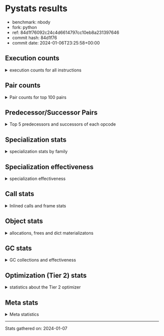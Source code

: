 
# Pystats results

- benchmark: nbody
- fork: python
- ref: 84d1f76092c24c4d6614797cc10eb8a231397646
- commit hash: 84d1f76
- commit date: 2024-01-06T23:25:58+00:00

## Execution counts

<details>
<summary> execution counts for all instructions </summary>

|Name | Count | Self | Cumulative | Miss ratio | 
|---|---:|---:|---:|---:|
| LOAD_FAST | 507,210,720 | 22.6% | 22.6% |  |
| COPY | 240,000,000 | 10.7% | 33.3% |  |
| SWAP | 240,000,000 | 10.7% | 43.9% |  |
| BINARY_OP_MULTIPLY_FLOAT | 216,010,280 | 9.6% | 53.6% |  |
| STORE_FAST | 169,616,320 | 7.6% | 61.1% |  |
| LOAD_CONST | 136,002,720 | 6.1% | 67.2% |  |
| STORE_SUBSCR_LIST_INT | 120,000,000 | 5.3% | 72.5% |  |
| BINARY_SUBSCR_LIST_INT | 119,999,820 | 5.3% | 77.8% |  |
| BINARY_OP_ADD_FLOAT | 104,005,340 | 4.6% | 82.5% |  |
| BINARY_OP_SUBTRACT_FLOAT | 96,007,400 | 4.3% | 86.8% |  |
| LOAD_FAST_LOAD_FAST | 64,012,640 | 2.8% | 89.6% |  |
| STORE_FAST_STORE_FAST | 64,007,280 | 2.8% | 92.4% |  |
| UNPACK_SEQUENCE_TUPLE | 40,004,320 | 1.8% | 94.2% |  |
| UNPACK_SEQUENCE_LIST | 40,004,260 | 1.8% | 96.0% |  |
| FOR_ITER_LIST | 27,203,100 | 1.2% | 97.2% |  |
| JUMP_BACKWARD | 25,602,880 | 1.1% | 98.4% |  |
| BINARY_OP | 16,010,800 | 0.7% | 99.1% |  |
| UNPACK_SEQUENCE_TWO_TUPLE | 16,001,560 | 0.7% | 99.8% |  |
| GET_ITER | 3,200,560 | 0.1% | 99.9% |  |
| FOR_ITER_RANGE | 1,600,200 | 0.1% | 100.0% |  |
| UNPACK_SEQUENCE | 680 | 0.0% | 100.0% |  |
| CALL | 540 | 0.0% | 100.0% |  |
| STORE_SUBSCR | 480 | 0.0% | 100.0% |  |
| LOAD_GLOBAL_MODULE | 480 | 0.0% | 100.0% |  |
| BINARY_SUBSCR | 400 | 0.0% | 100.0% |  |
| POP_TOP | 400 | 0.0% | 100.0% |  |
| PUSH_NULL | 400 | 0.0% | 100.0% |  |
| LOAD_GLOBAL | 400 | 0.0% | 100.0% |  |
| RESUME_CHECK | 380 | 0.0% | 100.0% |  |
| RETURN_VALUE | 320 | 0.0% | 100.0% |  |
| FOR_ITER | 280 | 0.0% | 100.0% |  |
| LOAD_DEREF | 240 | 0.0% | 100.0% |  |
| CALL_PY_WITH_DEFAULTS | 240 | 0.0% | 100.0% |  |
| LOAD_ATTR_MODULE | 180 | 0.0% | 100.0% |  |
| CALL_FUNCTION_EX | 160 | 0.0% | 100.0% |  |
| RETURN_CONST | 160 | 0.0% | 100.0% |  |
| LOAD_ATTR | 120 | 0.0% | 100.0% |  |
| CALL_BUILTIN_CLASS | 120 | 0.0% | 100.0% |  |
| LOAD_GLOBAL_BUILTIN | 120 | 0.0% | 100.0% |  |
| RESUME | 100 | 0.0% | 100.0% |  |
| NOP | 80 | 0.0% | 100.0% |  |
| BUILD_LIST | 80 | 0.0% | 100.0% |  |
| CALL_INTRINSIC_1 | 80 | 0.0% | 100.0% |  |
| COPY_FREE_VARS | 80 | 0.0% | 100.0% |  |
| LIST_EXTEND | 80 | 0.0% | 100.0% |  |
| BINARY_SUBSCR_DICT | 60 | 0.0% | 100.0% |  |


</details>

## Pair counts

<details>
<summary> Pair counts for top 100 pairs </summary>

|Pair | Count | Self | Cumulative | 
|---|---:|---:|---:|
| LOAD_FAST BINARY_OP_MULTIPLY_FLOAT | 200,004,360 | 8.9% | 8.9% |
| LOAD_FAST LOAD_FAST | 184,004,000 | 8.2% | 17.1% |
| LOAD_FAST LOAD_CONST | 120,000,240 | 5.3% | 22.4% |
| COPY COPY | 120,000,000 | 5.3% | 27.8% |
| LOAD_CONST COPY | 120,000,000 | 5.3% | 33.1% |
| SWAP SWAP | 120,000,000 | 5.3% | 38.5% |
| BINARY_SUBSCR_LIST_INT LOAD_FAST | 119,999,820 | 5.3% | 43.8% |
| COPY BINARY_SUBSCR_LIST_INT | 119,999,640 | 5.3% | 49.1% |
| SWAP STORE_SUBSCR_LIST_INT | 119,999,640 | 5.3% | 54.5% |
| BINARY_OP_MULTIPLY_FLOAT BINARY_OP_ADD_FLOAT | 104,004,320 | 4.6% | 59.1% |
| STORE_SUBSCR_LIST_INT LOAD_FAST | 95,999,860 | 4.3% | 63.4% |
| BINARY_OP_ADD_FLOAT SWAP | 71,999,880 | 3.2% | 66.6% |
| STORE_FAST LOAD_FAST_LOAD_FAST | 64,007,280 | 2.8% | 69.4% |
| STORE_FAST LOAD_FAST | 57,600,880 | 2.6% | 72.0% |
| BINARY_OP_SUBTRACT_FLOAT STORE_FAST | 48,007,400 | 2.1% | 74.1% |
| LOAD_FAST_LOAD_FAST BINARY_OP_SUBTRACT_FLOAT | 48,004,560 | 2.1% | 76.3% |
| BINARY_OP_MULTIPLY_FLOAT BINARY_OP_SUBTRACT_FLOAT | 48,000,960 | 2.1% | 78.4% |
| BINARY_OP_MULTIPLY_FLOAT STORE_FAST | 47,999,940 | 2.1% | 80.6% |
| BINARY_OP_SUBTRACT_FLOAT SWAP | 47,999,940 | 2.1% | 82.7% |
| STORE_FAST_STORE_FAST STORE_FAST_STORE_FAST | 32,003,600 | 1.4% | 84.1% |
| UNPACK_SEQUENCE_LIST STORE_FAST_STORE_FAST | 32,003,500 | 1.4% | 85.5% |
| STORE_FAST_STORE_FAST STORE_FAST | 32,003,280 | 1.4% | 87.0% |
| UNPACK_SEQUENCE_TUPLE UNPACK_SEQUENCE_LIST | 32,003,040 | 1.4% | 88.4% |
| JUMP_BACKWARD FOR_ITER_LIST | 24,002,700 | 1.1% | 89.5% |
| STORE_FAST STORE_FAST | 24,002,400 | 1.1% | 90.5% |
| STORE_SUBSCR_LIST_INT JUMP_BACKWARD | 23,999,960 | 1.1% | 91.6% |
| LOAD_FAST_LOAD_FAST LOAD_FAST | 16,002,800 | 0.7% | 92.3% |
| LOAD_CONST BINARY_OP | 16,002,400 | 0.7% | 93.0% |
| BINARY_OP_ADD_FLOAT LOAD_CONST | 16,001,560 | 0.7% | 93.7% |
| STORE_FAST UNPACK_SEQUENCE_TUPLE | 16,001,520 | 0.7% | 94.4% |
| FOR_ITER_LIST UNPACK_SEQUENCE_TWO_TUPLE | 16,001,520 | 0.7% | 95.2% |
| UNPACK_SEQUENCE_TWO_TUPLE UNPACK_SEQUENCE_TUPLE | 16,001,520 | 0.7% | 95.9% |
| BINARY_OP_ADD_FLOAT LOAD_FAST | 16,000,760 | 0.7% | 96.6% |
| BINARY_OP_MULTIPLY_FLOAT LOAD_FAST | 16,000,760 | 0.7% | 97.3% |
| BINARY_OP BINARY_OP_MULTIPLY_FLOAT | 16,000,480 | 0.7% | 98.0% |
| UNPACK_SEQUENCE_TUPLE STORE_FAST | 8,001,140 | 0.4% | 98.4% |
| STORE_FAST UNPACK_SEQUENCE_LIST | 8,001,080 | 0.4% | 98.7% |
| FOR_ITER_LIST UNPACK_SEQUENCE_TUPLE | 8,001,080 | 0.4% | 99.1% |
| UNPACK_SEQUENCE_LIST STORE_FAST | 8,000,760 | 0.4% | 99.4% |
| LOAD_FAST GET_ITER | 3,200,480 | 0.1% | 99.6% |
| GET_ITER FOR_ITER_LIST | 3,200,300 | 0.1% | 99.7% |
| FOR_ITER_LIST LOAD_FAST | 1,600,400 | 0.1% | 99.8% |
| JUMP_BACKWARD FOR_ITER_RANGE | 1,600,040 | 0.1% | 99.9% |
| FOR_ITER_RANGE STORE_FAST | 1,600,040 | 0.1% | 99.9% |
| FOR_ITER_LIST JUMP_BACKWARD | 1,600,000 | 0.1% | 100.0% |
| BINARY_OP BINARY_OP | 6,540 | 0.0% | 100.0% |
| LOAD_FAST_LOAD_FAST BINARY_OP_MULTIPLY_FLOAT | 4,680 | 0.0% | 100.0% |
| BINARY_OP_MULTIPLY_FLOAT LOAD_FAST_LOAD_FAST | 3,160 | 0.0% | 100.0% |
| STORE_FAST JUMP_BACKWARD | 2,800 | 0.0% | 100.0% |
| BINARY_OP BINARY_OP_SUBTRACT_FLOAT | 1,840 | 0.0% | 100.0% |
| BINARY_OP_ADD_FLOAT LOAD_FAST_LOAD_FAST | 1,580 | 0.0% | 100.0% |
| BINARY_OP BINARY_OP_ADD_FLOAT | 1,020 | 0.0% | 100.0% |
| LOAD_FAST BINARY_OP | 880 | 0.0% | 100.0% |
| BINARY_OP_ADD_FLOAT STORE_FAST | 780 | 0.0% | 100.0% |
| BINARY_OP_MULTIPLY_FLOAT LOAD_CONST | 780 | 0.0% | 100.0% |
| BINARY_OP_ADD_FLOAT BINARY_OP_MULTIPLY_FLOAT | 760 | 0.0% | 100.0% |
| LOAD_FAST_LOAD_FAST BINARY_OP | 600 | 0.0% | 100.0% |
| STORE_FAST_STORE_FAST LOAD_FAST_LOAD_FAST | 400 | 0.0% | 100.0% |
| COPY BINARY_SUBSCR | 360 | 0.0% | 100.0% |
| SWAP STORE_SUBSCR | 360 | 0.0% | 100.0% |
| BINARY_OP_MULTIPLY_FLOAT BINARY_OP | 360 | 0.0% | 100.0% |
| BINARY_OP LOAD_FAST | 320 | 0.0% | 100.0% |
| BINARY_OP STORE_FAST | 280 | 0.0% | 100.0% |
| PUSH_NULL CALL | 240 | 0.0% | 100.0% |
| STORE_SUBSCR STORE_SUBSCR_LIST_INT | 240 | 0.0% | 100.0% |
| CALL_PY_WITH_DEFAULTS RESUME_CHECK | 240 | 0.0% | 100.0% |
| STORE_FAST UNPACK_SEQUENCE | 200 | 0.0% | 100.0% |
| RESUME_CHECK LOAD_FAST | 200 | 0.0% | 100.0% |
| BINARY_SUBSCR LOAD_FAST | 180 | 0.0% | 100.0% |
| BINARY_SUBSCR BINARY_SUBSCR_LIST_INT | 180 | 0.0% | 100.0% |
| BINARY_OP SWAP | 180 | 0.0% | 100.0% |
| LOAD_ATTR_MODULE PUSH_NULL | 180 | 0.0% | 100.0% |
| PUSH_NULL LOAD_FAST | 160 | 0.0% | 100.0% |
| RETURN_VALUE POP_TOP | 160 | 0.0% | 100.0% |
| LOAD_DEREF PUSH_NULL | 160 | 0.0% | 100.0% |
| LOAD_FAST RETURN_VALUE | 160 | 0.0% | 100.0% |
| LOAD_GLOBAL LOAD_GLOBAL_MODULE | 160 | 0.0% | 100.0% |
| RETURN_CONST POP_TOP | 160 | 0.0% | 100.0% |
| UNPACK_SEQUENCE UNPACK_SEQUENCE_TUPLE | 160 | 0.0% | 100.0% |
| GET_ITER FOR_ITER | 140 | 0.0% | 100.0% |
| STORE_SUBSCR LOAD_FAST | 140 | 0.0% | 100.0% |
| JUMP_BACKWARD FOR_ITER | 140 | 0.0% | 100.0% |
| UNPACK_SEQUENCE UNPACK_SEQUENCE_LIST | 140 | 0.0% | 100.0% |
| GET_ITER FOR_ITER_RANGE | 120 | 0.0% | 100.0% |
| POP_TOP LOAD_GLOBAL | 120 | 0.0% | 100.0% |
| LOAD_CONST STORE_SUBSCR | 120 | 0.0% | 100.0% |
| LOAD_CONST STORE_SUBSCR_LIST_INT | 120 | 0.0% | 100.0% |
| LOAD_FAST CALL | 120 | 0.0% | 100.0% |
| UNPACK_SEQUENCE STORE_FAST_STORE_FAST | 120 | 0.0% | 100.0% |
| UNPACK_SEQUENCE UNPACK_SEQUENCE | 120 | 0.0% | 100.0% |
| LOAD_GLOBAL_BUILTIN LOAD_FAST | 120 | 0.0% | 100.0% |
| LOAD_GLOBAL_MODULE LOAD_ATTR_MODULE | 120 | 0.0% | 100.0% |
| STORE_SUBSCR_LIST_INT LOAD_FAST_LOAD_FAST | 120 | 0.0% | 100.0% |
| CALL STORE_FAST | 100 | 0.0% | 100.0% |
| FOR_ITER UNPACK_SEQUENCE | 100 | 0.0% | 100.0% |
| FOR_ITER FOR_ITER_LIST | 100 | 0.0% | 100.0% |
| UNPACK_SEQUENCE STORE_FAST | 100 | 0.0% | 100.0% |
| FOR_ITER_LIST UNPACK_SEQUENCE | 100 | 0.0% | 100.0% |
| NOP LOAD_DEREF | 80 | 0.0% | 100.0% |
| POP_TOP NOP | 80 | 0.0% | 100.0% |


</details>

## Predecessor/Successor Pairs

<details>
<summary> Top 5 predecessors and successors of each opcode </summary>

### BINARY_SUBSCR

<details>
<summary> Successors and predecessors for BINARY_SUBSCR </summary>

|Predecessors | Count | Percentage | 
|---|---:|---:|
| COPY | 360 | 90.0% |
| LOAD_FAST | 40 | 10.0% |

|Successors | Count | Percentage | 
|---|---:|---:|
| LOAD_FAST | 180 | 45.0% |
| BINARY_SUBSCR_LIST_INT | 180 | 45.0% |
| CALL | 20 | 5.0% |
| BINARY_SUBSCR_DICT | 20 | 5.0% |


</details>

### GET_ITER

<details>
<summary> Successors and predecessors for GET_ITER </summary>

|Predecessors | Count | Percentage | 
|---|---:|---:|
| LOAD_FAST | 3,200,480 | 100.0% |
| CALL_BUILTIN_CLASS | 60 | 0.0% |
| CALL | 20 | 0.0% |

|Successors | Count | Percentage | 
|---|---:|---:|
| FOR_ITER_LIST | 3,200,300 | 100.0% |
| FOR_ITER | 140 | 0.0% |
| FOR_ITER_RANGE | 120 | 0.0% |


</details>

### NOP

<details>
<summary> Successors and predecessors for NOP </summary>

|Predecessors | Count | Percentage | 
|---|---:|---:|
| POP_TOP | 80 | 100.0% |

|Successors | Count | Percentage | 
|---|---:|---:|
| LOAD_DEREF | 80 | 100.0% |


</details>

### POP_TOP

<details>
<summary> Successors and predecessors for POP_TOP </summary>

|Predecessors | Count | Percentage | 
|---|---:|---:|
| RETURN_VALUE | 160 | 40.0% |
| RETURN_CONST | 160 | 40.0% |
| CALL | 80 | 20.0% |

|Successors | Count | Percentage | 
|---|---:|---:|
| LOAD_GLOBAL | 120 | 30.0% |
| NOP | 80 | 20.0% |
| JUMP_BACKWARD | 80 | 20.0% |
| LOAD_GLOBAL_MODULE | 80 | 20.0% |
| LOAD_GLOBAL_BUILTIN | 40 | 10.0% |


</details>

### PUSH_NULL

<details>
<summary> Successors and predecessors for PUSH_NULL </summary>

|Predecessors | Count | Percentage | 
|---|---:|---:|
| LOAD_ATTR_MODULE | 180 | 45.0% |
| LOAD_DEREF | 160 | 40.0% |
| LOAD_ATTR | 60 | 15.0% |

|Successors | Count | Percentage | 
|---|---:|---:|
| CALL | 240 | 60.0% |
| LOAD_FAST | 160 | 40.0% |


</details>

### RETURN_VALUE

<details>
<summary> Successors and predecessors for RETURN_VALUE </summary>

|Predecessors | Count | Percentage | 
|---|---:|---:|
| LOAD_FAST | 160 | 50.0% |
| RETURN_VALUE | 80 | 25.0% |
| BINARY_OP_SUBTRACT_FLOAT | 60 | 18.8% |
| BINARY_OP | 20 | 6.2% |

|Successors | Count | Percentage | 
|---|---:|---:|
| POP_TOP | 160 | 50.0% |
| RETURN_VALUE | 80 | 25.0% |
| LOAD_GLOBAL | 40 | 12.5% |
| LOAD_GLOBAL_MODULE | 40 | 12.5% |


</details>

### STORE_SUBSCR

<details>
<summary> Successors and predecessors for STORE_SUBSCR </summary>

|Predecessors | Count | Percentage | 
|---|---:|---:|
| SWAP | 360 | 75.0% |
| LOAD_CONST | 120 | 25.0% |

|Successors | Count | Percentage | 
|---|---:|---:|
| STORE_SUBSCR_LIST_INT | 240 | 50.0% |
| LOAD_FAST | 140 | 29.2% |
| JUMP_BACKWARD | 40 | 8.3% |
| LOAD_FAST_LOAD_FAST | 40 | 8.3% |
| RETURN_CONST | 20 | 4.2% |


</details>

### BINARY_OP

<details>
<summary> Successors and predecessors for BINARY_OP </summary>

|Predecessors | Count | Percentage | 
|---|---:|---:|
| LOAD_CONST | 16,002,400 | 99.9% |
| BINARY_OP | 6,540 | 0.0% |
| LOAD_FAST | 880 | 0.0% |
| LOAD_FAST_LOAD_FAST | 600 | 0.0% |
| BINARY_OP_MULTIPLY_FLOAT | 360 | 0.0% |

|Successors | Count | Percentage | 
|---|---:|---:|
| BINARY_OP_MULTIPLY_FLOAT | 16,000,480 | 99.9% |
| BINARY_OP | 6,540 | 0.0% |
| BINARY_OP_SUBTRACT_FLOAT | 1,840 | 0.0% |
| BINARY_OP_ADD_FLOAT | 1,020 | 0.0% |
| LOAD_FAST | 320 | 0.0% |


</details>

### BUILD_LIST

<details>
<summary> Successors and predecessors for BUILD_LIST </summary>

|Predecessors | Count | Percentage | 
|---|---:|---:|
| LOAD_FAST | 80 | 100.0% |

|Successors | Count | Percentage | 
|---|---:|---:|
| LOAD_DEREF | 80 | 100.0% |


</details>

### CALL

<details>
<summary> Successors and predecessors for CALL </summary>

|Predecessors | Count | Percentage | 
|---|---:|---:|
| PUSH_NULL | 240 | 44.4% |
| LOAD_FAST | 120 | 22.2% |
| CALL | 60 | 11.1% |
| LOAD_GLOBAL | 40 | 7.4% |
| LOAD_GLOBAL_MODULE | 40 | 7.4% |

|Successors | Count | Percentage | 
|---|---:|---:|
| STORE_FAST | 100 | 18.5% |
| POP_TOP | 80 | 14.8% |
| LOAD_FAST | 80 | 14.8% |
| CALL_PY_WITH_DEFAULTS | 80 | 14.8% |
| CALL | 60 | 11.1% |


</details>

### CALL_FUNCTION_EX

<details>
<summary> Successors and predecessors for CALL_FUNCTION_EX </summary>

|Predecessors | Count | Percentage | 
|---|---:|---:|
| CALL_INTRINSIC_1 | 80 | 50.0% |
| LOAD_FAST | 80 | 50.0% |

|Successors | Count | Percentage | 
|---|---:|---:|
| COPY_FREE_VARS | 80 | 50.0% |
| RESUME_CHECK | 60 | 37.5% |
| RESUME | 20 | 12.5% |


</details>

### CALL_INTRINSIC_1

<details>
<summary> Successors and predecessors for CALL_INTRINSIC_1 </summary>

|Predecessors | Count | Percentage | 
|---|---:|---:|
| LIST_EXTEND | 80 | 100.0% |

|Successors | Count | Percentage | 
|---|---:|---:|
| CALL_FUNCTION_EX | 80 | 100.0% |


</details>

### COPY

<details>
<summary> Successors and predecessors for COPY </summary>

|Predecessors | Count | Percentage | 
|---|---:|---:|
| COPY | 120,000,000 | 50.0% |
| LOAD_CONST | 120,000,000 | 50.0% |

|Successors | Count | Percentage | 
|---|---:|---:|
| COPY | 120,000,000 | 50.0% |
| BINARY_SUBSCR_LIST_INT | 119,999,640 | 50.0% |
| BINARY_SUBSCR | 360 | 0.0% |


</details>

### COPY_FREE_VARS

<details>
<summary> Successors and predecessors for COPY_FREE_VARS </summary>

|Predecessors | Count | Percentage | 
|---|---:|---:|
| CALL_FUNCTION_EX | 80 | 100.0% |

|Successors | Count | Percentage | 
|---|---:|---:|
| RESUME_CHECK | 60 | 75.0% |
| RESUME | 20 | 25.0% |


</details>

### FOR_ITER

<details>
<summary> Successors and predecessors for FOR_ITER </summary>

|Predecessors | Count | Percentage | 
|---|---:|---:|
| GET_ITER | 140 | 50.0% |
| JUMP_BACKWARD | 140 | 50.0% |

|Successors | Count | Percentage | 
|---|---:|---:|
| UNPACK_SEQUENCE | 100 | 35.7% |
| FOR_ITER_LIST | 100 | 35.7% |
| STORE_FAST | 40 | 14.3% |
| FOR_ITER_RANGE | 40 | 14.3% |


</details>

### JUMP_BACKWARD

<details>
<summary> Successors and predecessors for JUMP_BACKWARD </summary>

|Predecessors | Count | Percentage | 
|---|---:|---:|
| STORE_SUBSCR_LIST_INT | 23,999,960 | 93.7% |
| FOR_ITER_LIST | 1,600,000 | 6.2% |
| STORE_FAST | 2,800 | 0.0% |
| POP_TOP | 80 | 0.0% |
| STORE_SUBSCR | 40 | 0.0% |

|Successors | Count | Percentage | 
|---|---:|---:|
| FOR_ITER_LIST | 24,002,700 | 93.8% |
| FOR_ITER_RANGE | 1,600,040 | 6.2% |
| FOR_ITER | 140 | 0.0% |


</details>

### LIST_EXTEND

<details>
<summary> Successors and predecessors for LIST_EXTEND </summary>

|Predecessors | Count | Percentage | 
|---|---:|---:|
| LOAD_DEREF | 80 | 100.0% |

|Successors | Count | Percentage | 
|---|---:|---:|
| CALL_INTRINSIC_1 | 80 | 100.0% |


</details>

### LOAD_ATTR

<details>
<summary> Successors and predecessors for LOAD_ATTR </summary>

|Predecessors | Count | Percentage | 
|---|---:|---:|
| LOAD_GLOBAL | 60 | 50.0% |
| LOAD_GLOBAL_MODULE | 60 | 50.0% |

|Successors | Count | Percentage | 
|---|---:|---:|
| PUSH_NULL | 60 | 50.0% |
| LOAD_ATTR_MODULE | 60 | 50.0% |


</details>

### LOAD_CONST

<details>
<summary> Successors and predecessors for LOAD_CONST </summary>

|Predecessors | Count | Percentage | 
|---|---:|---:|
| LOAD_FAST | 120,000,240 | 88.2% |
| BINARY_OP_ADD_FLOAT | 16,001,560 | 11.8% |
| BINARY_OP_MULTIPLY_FLOAT | 780 | 0.0% |
| BINARY_OP | 60 | 0.0% |
| LOAD_GLOBAL_MODULE | 60 | 0.0% |

|Successors | Count | Percentage | 
|---|---:|---:|
| COPY | 120,000,000 | 88.2% |
| BINARY_OP | 16,002,400 | 11.8% |
| STORE_SUBSCR | 120 | 0.0% |
| STORE_SUBSCR_LIST_INT | 120 | 0.0% |
| LOAD_FAST | 80 | 0.0% |


</details>

### LOAD_DEREF

<details>
<summary> Successors and predecessors for LOAD_DEREF </summary>

|Predecessors | Count | Percentage | 
|---|---:|---:|
| NOP | 80 | 33.3% |
| BUILD_LIST | 80 | 33.3% |
| RESUME_CHECK | 60 | 25.0% |
| RESUME | 20 | 8.3% |

|Successors | Count | Percentage | 
|---|---:|---:|
| PUSH_NULL | 160 | 66.7% |
| LIST_EXTEND | 80 | 33.3% |


</details>

### LOAD_FAST

<details>
<summary> Successors and predecessors for LOAD_FAST </summary>

|Predecessors | Count | Percentage | 
|---|---:|---:|
| LOAD_FAST | 184,004,000 | 36.3% |
| BINARY_SUBSCR_LIST_INT | 119,999,820 | 23.7% |
| STORE_SUBSCR_LIST_INT | 95,999,860 | 18.9% |
| STORE_FAST | 57,600,880 | 11.4% |
| LOAD_FAST_LOAD_FAST | 16,002,800 | 3.2% |

|Successors | Count | Percentage | 
|---|---:|---:|
| BINARY_OP_MULTIPLY_FLOAT | 200,004,360 | 39.4% |
| LOAD_FAST | 184,004,000 | 36.3% |
| LOAD_CONST | 120,000,240 | 23.7% |
| GET_ITER | 3,200,480 | 0.6% |
| BINARY_OP | 880 | 0.0% |


</details>

### LOAD_FAST_LOAD_FAST

<details>
<summary> Successors and predecessors for LOAD_FAST_LOAD_FAST </summary>

|Predecessors | Count | Percentage | 
|---|---:|---:|
| STORE_FAST | 64,007,280 | 100.0% |
| BINARY_OP_MULTIPLY_FLOAT | 3,160 | 0.0% |
| BINARY_OP_ADD_FLOAT | 1,580 | 0.0% |
| STORE_FAST_STORE_FAST | 400 | 0.0% |
| STORE_SUBSCR_LIST_INT | 120 | 0.0% |

|Successors | Count | Percentage | 
|---|---:|---:|
| BINARY_OP_SUBTRACT_FLOAT | 48,004,560 | 75.0% |
| LOAD_FAST | 16,002,800 | 25.0% |
| BINARY_OP_MULTIPLY_FLOAT | 4,680 | 0.0% |
| BINARY_OP | 600 | 0.0% |


</details>

### LOAD_GLOBAL

<details>
<summary> Successors and predecessors for LOAD_GLOBAL </summary>

|Predecessors | Count | Percentage | 
|---|---:|---:|
| POP_TOP | 120 | 30.0% |
| STORE_FAST | 80 | 20.0% |
| RETURN_VALUE | 40 | 10.0% |
| RESUME | 40 | 10.0% |
| FOR_ITER_RANGE | 40 | 10.0% |

|Successors | Count | Percentage | 
|---|---:|---:|
| LOAD_GLOBAL_MODULE | 160 | 40.0% |
| LOAD_ATTR | 60 | 15.0% |
| LOAD_FAST | 60 | 15.0% |
| CALL | 40 | 10.0% |
| LOAD_GLOBAL_BUILTIN | 40 | 10.0% |


</details>

### RETURN_CONST

<details>
<summary> Successors and predecessors for RETURN_CONST </summary>

|Predecessors | Count | Percentage | 
|---|---:|---:|
| FOR_ITER_RANGE | 80 | 50.0% |
| STORE_SUBSCR_LIST_INT | 60 | 37.5% |
| STORE_SUBSCR | 20 | 12.5% |

|Successors | Count | Percentage | 
|---|---:|---:|
| POP_TOP | 160 | 100.0% |


</details>

### STORE_FAST

<details>
<summary> Successors and predecessors for STORE_FAST </summary>

|Predecessors | Count | Percentage | 
|---|---:|---:|
| BINARY_OP_SUBTRACT_FLOAT | 48,007,400 | 28.3% |
| BINARY_OP_MULTIPLY_FLOAT | 47,999,940 | 28.3% |
| STORE_FAST_STORE_FAST | 32,003,280 | 18.9% |
| STORE_FAST | 24,002,400 | 14.2% |
| UNPACK_SEQUENCE_TUPLE | 8,001,140 | 4.7% |

|Successors | Count | Percentage | 
|---|---:|---:|
| LOAD_FAST_LOAD_FAST | 64,007,280 | 37.7% |
| LOAD_FAST | 57,600,880 | 34.0% |
| STORE_FAST | 24,002,400 | 14.2% |
| UNPACK_SEQUENCE_TUPLE | 16,001,520 | 9.4% |
| UNPACK_SEQUENCE_LIST | 8,001,080 | 4.7% |


</details>

### STORE_FAST_STORE_FAST

<details>
<summary> Successors and predecessors for STORE_FAST_STORE_FAST </summary>

|Predecessors | Count | Percentage | 
|---|---:|---:|
| STORE_FAST_STORE_FAST | 32,003,600 | 50.0% |
| UNPACK_SEQUENCE_LIST | 32,003,500 | 50.0% |
| UNPACK_SEQUENCE | 120 | 0.0% |
| UNPACK_SEQUENCE_TUPLE | 60 | 0.0% |

|Successors | Count | Percentage | 
|---|---:|---:|
| STORE_FAST_STORE_FAST | 32,003,600 | 50.0% |
| STORE_FAST | 32,003,280 | 50.0% |
| LOAD_FAST_LOAD_FAST | 400 | 0.0% |


</details>

### SWAP

<details>
<summary> Successors and predecessors for SWAP </summary>

|Predecessors | Count | Percentage | 
|---|---:|---:|
| SWAP | 120,000,000 | 50.0% |
| BINARY_OP_ADD_FLOAT | 71,999,880 | 30.0% |
| BINARY_OP_SUBTRACT_FLOAT | 47,999,940 | 20.0% |
| BINARY_OP | 180 | 0.0% |

|Successors | Count | Percentage | 
|---|---:|---:|
| SWAP | 120,000,000 | 50.0% |
| STORE_SUBSCR_LIST_INT | 119,999,640 | 50.0% |
| STORE_SUBSCR | 360 | 0.0% |


</details>

### UNPACK_SEQUENCE

<details>
<summary> Successors and predecessors for UNPACK_SEQUENCE </summary>

|Predecessors | Count | Percentage | 
|---|---:|---:|
| STORE_FAST | 200 | 29.4% |
| UNPACK_SEQUENCE | 120 | 17.6% |
| FOR_ITER | 100 | 14.7% |
| FOR_ITER_LIST | 100 | 14.7% |
| UNPACK_SEQUENCE_TUPLE | 80 | 11.8% |

|Successors | Count | Percentage | 
|---|---:|---:|
| UNPACK_SEQUENCE_TUPLE | 160 | 23.5% |
| UNPACK_SEQUENCE_LIST | 140 | 20.6% |
| STORE_FAST_STORE_FAST | 120 | 17.6% |
| UNPACK_SEQUENCE | 120 | 17.6% |
| STORE_FAST | 100 | 14.7% |


</details>

### RESUME

<details>
<summary> Successors and predecessors for RESUME </summary>

|Predecessors | Count | Percentage | 
|---|---:|---:|
| CALL | 60 | 60.0% |
| CALL_FUNCTION_EX | 20 | 20.0% |
| COPY_FREE_VARS | 20 | 20.0% |

|Successors | Count | Percentage | 
|---|---:|---:|
| LOAD_FAST | 40 | 40.0% |
| LOAD_GLOBAL | 40 | 40.0% |
| LOAD_DEREF | 20 | 20.0% |


</details>

### BINARY_OP_ADD_FLOAT

<details>
<summary> Successors and predecessors for BINARY_OP_ADD_FLOAT </summary>

|Predecessors | Count | Percentage | 
|---|---:|---:|
| BINARY_OP_MULTIPLY_FLOAT | 104,004,320 | 100.0% |
| BINARY_OP | 1,020 | 0.0% |

|Successors | Count | Percentage | 
|---|---:|---:|
| SWAP | 71,999,880 | 69.2% |
| LOAD_CONST | 16,001,560 | 15.4% |
| LOAD_FAST | 16,000,760 | 15.4% |
| LOAD_FAST_LOAD_FAST | 1,580 | 0.0% |
| STORE_FAST | 780 | 0.0% |


</details>

### BINARY_OP_MULTIPLY_FLOAT

<details>
<summary> Successors and predecessors for BINARY_OP_MULTIPLY_FLOAT </summary>

|Predecessors | Count | Percentage | 
|---|---:|---:|
| LOAD_FAST | 200,004,360 | 92.6% |
| BINARY_OP | 16,000,480 | 7.4% |
| LOAD_FAST_LOAD_FAST | 4,680 | 0.0% |
| BINARY_OP_ADD_FLOAT | 760 | 0.0% |

|Successors | Count | Percentage | 
|---|---:|---:|
| BINARY_OP_ADD_FLOAT | 104,004,320 | 48.1% |
| BINARY_OP_SUBTRACT_FLOAT | 48,000,960 | 22.2% |
| STORE_FAST | 47,999,940 | 22.2% |
| LOAD_FAST | 16,000,760 | 7.4% |
| LOAD_FAST_LOAD_FAST | 3,160 | 0.0% |


</details>

### BINARY_OP_SUBTRACT_FLOAT

<details>
<summary> Successors and predecessors for BINARY_OP_SUBTRACT_FLOAT </summary>

|Predecessors | Count | Percentage | 
|---|---:|---:|
| LOAD_FAST_LOAD_FAST | 48,004,560 | 50.0% |
| BINARY_OP_MULTIPLY_FLOAT | 48,000,960 | 50.0% |
| BINARY_OP | 1,840 | 0.0% |
| LOAD_FAST | 40 | 0.0% |

|Successors | Count | Percentage | 
|---|---:|---:|
| STORE_FAST | 48,007,400 | 50.0% |
| SWAP | 47,999,940 | 50.0% |
| RETURN_VALUE | 60 | 0.0% |


</details>

### BINARY_SUBSCR_DICT

<details>
<summary> Successors and predecessors for BINARY_SUBSCR_DICT </summary>

|Predecessors | Count | Percentage | 
|---|---:|---:|
| LOAD_FAST | 40 | 66.7% |
| BINARY_SUBSCR | 20 | 33.3% |

|Successors | Count | Percentage | 
|---|---:|---:|
| CALL_PY_WITH_DEFAULTS | 40 | 66.7% |
| CALL | 20 | 33.3% |


</details>

### BINARY_SUBSCR_LIST_INT

<details>
<summary> Successors and predecessors for BINARY_SUBSCR_LIST_INT </summary>

|Predecessors | Count | Percentage | 
|---|---:|---:|
| COPY | 119,999,640 | 100.0% |
| BINARY_SUBSCR | 180 | 0.0% |

|Successors | Count | Percentage | 
|---|---:|---:|
| LOAD_FAST | 119,999,820 | 100.0% |


</details>

### CALL_BUILTIN_CLASS

<details>
<summary> Successors and predecessors for CALL_BUILTIN_CLASS </summary>

|Predecessors | Count | Percentage | 
|---|---:|---:|
| LOAD_FAST | 80 | 66.7% |
| CALL | 40 | 33.3% |

|Successors | Count | Percentage | 
|---|---:|---:|
| GET_ITER | 60 | 50.0% |
| STORE_FAST | 60 | 50.0% |


</details>

### CALL_PY_WITH_DEFAULTS

<details>
<summary> Successors and predecessors for CALL_PY_WITH_DEFAULTS </summary>

|Predecessors | Count | Percentage | 
|---|---:|---:|
| CALL | 80 | 33.3% |
| LOAD_GLOBAL_MODULE | 80 | 33.3% |
| LOAD_FAST | 40 | 16.7% |
| BINARY_SUBSCR_DICT | 40 | 16.7% |

|Successors | Count | Percentage | 
|---|---:|---:|
| RESUME_CHECK | 240 | 100.0% |


</details>

### FOR_ITER_LIST

<details>
<summary> Successors and predecessors for FOR_ITER_LIST </summary>

|Predecessors | Count | Percentage | 
|---|---:|---:|
| JUMP_BACKWARD | 24,002,700 | 88.2% |
| GET_ITER | 3,200,300 | 11.8% |
| FOR_ITER | 100 | 0.0% |

|Successors | Count | Percentage | 
|---|---:|---:|
| UNPACK_SEQUENCE_TWO_TUPLE | 16,001,520 | 58.8% |
| UNPACK_SEQUENCE_TUPLE | 8,001,080 | 29.4% |
| LOAD_FAST | 1,600,400 | 5.9% |
| JUMP_BACKWARD | 1,600,000 | 5.9% |
| UNPACK_SEQUENCE | 100 | 0.0% |


</details>

### FOR_ITER_RANGE

<details>
<summary> Successors and predecessors for FOR_ITER_RANGE </summary>

|Predecessors | Count | Percentage | 
|---|---:|---:|
| JUMP_BACKWARD | 1,600,040 | 100.0% |
| GET_ITER | 120 | 0.0% |
| FOR_ITER | 40 | 0.0% |

|Successors | Count | Percentage | 
|---|---:|---:|
| STORE_FAST | 1,600,040 | 100.0% |
| RETURN_CONST | 80 | 0.0% |
| LOAD_GLOBAL | 40 | 0.0% |
| LOAD_GLOBAL_MODULE | 40 | 0.0% |


</details>

### LOAD_ATTR_MODULE

<details>
<summary> Successors and predecessors for LOAD_ATTR_MODULE </summary>

|Predecessors | Count | Percentage | 
|---|---:|---:|
| LOAD_GLOBAL_MODULE | 120 | 66.7% |
| LOAD_ATTR | 60 | 33.3% |

|Successors | Count | Percentage | 
|---|---:|---:|
| PUSH_NULL | 180 | 100.0% |


</details>

### LOAD_GLOBAL_BUILTIN

<details>
<summary> Successors and predecessors for LOAD_GLOBAL_BUILTIN </summary>

|Predecessors | Count | Percentage | 
|---|---:|---:|
| POP_TOP | 40 | 33.3% |
| LOAD_GLOBAL | 40 | 33.3% |
| RESUME_CHECK | 40 | 33.3% |

|Successors | Count | Percentage | 
|---|---:|---:|
| LOAD_FAST | 120 | 100.0% |


</details>

### LOAD_GLOBAL_MODULE

<details>
<summary> Successors and predecessors for LOAD_GLOBAL_MODULE </summary>

|Predecessors | Count | Percentage | 
|---|---:|---:|
| LOAD_GLOBAL | 160 | 33.3% |
| POP_TOP | 80 | 16.7% |
| STORE_FAST | 80 | 16.7% |
| RETURN_VALUE | 40 | 8.3% |
| FOR_ITER_RANGE | 40 | 8.3% |

|Successors | Count | Percentage | 
|---|---:|---:|
| LOAD_ATTR_MODULE | 120 | 25.0% |
| CALL_PY_WITH_DEFAULTS | 80 | 16.7% |
| LOAD_ATTR | 60 | 12.5% |
| LOAD_CONST | 60 | 12.5% |
| LOAD_FAST | 60 | 12.5% |


</details>

### RESUME_CHECK

<details>
<summary> Successors and predecessors for RESUME_CHECK </summary>

|Predecessors | Count | Percentage | 
|---|---:|---:|
| CALL_PY_WITH_DEFAULTS | 240 | 63.2% |
| CALL_FUNCTION_EX | 60 | 15.8% |
| COPY_FREE_VARS | 60 | 15.8% |
| CALL | 20 | 5.3% |

|Successors | Count | Percentage | 
|---|---:|---:|
| LOAD_FAST | 200 | 52.6% |
| LOAD_DEREF | 60 | 15.8% |
| LOAD_GLOBAL | 40 | 10.5% |
| LOAD_GLOBAL_BUILTIN | 40 | 10.5% |
| LOAD_GLOBAL_MODULE | 40 | 10.5% |


</details>

### STORE_SUBSCR_LIST_INT

<details>
<summary> Successors and predecessors for STORE_SUBSCR_LIST_INT </summary>

|Predecessors | Count | Percentage | 
|---|---:|---:|
| SWAP | 119,999,640 | 100.0% |
| STORE_SUBSCR | 240 | 0.0% |
| LOAD_CONST | 120 | 0.0% |

|Successors | Count | Percentage | 
|---|---:|---:|
| LOAD_FAST | 95,999,860 | 80.0% |
| JUMP_BACKWARD | 23,999,960 | 20.0% |
| LOAD_FAST_LOAD_FAST | 120 | 0.0% |
| RETURN_CONST | 60 | 0.0% |


</details>

### UNPACK_SEQUENCE_LIST

<details>
<summary> Successors and predecessors for UNPACK_SEQUENCE_LIST </summary>

|Predecessors | Count | Percentage | 
|---|---:|---:|
| UNPACK_SEQUENCE_TUPLE | 32,003,040 | 80.0% |
| STORE_FAST | 8,001,080 | 20.0% |
| UNPACK_SEQUENCE | 140 | 0.0% |

|Successors | Count | Percentage | 
|---|---:|---:|
| STORE_FAST_STORE_FAST | 32,003,500 | 80.0% |
| STORE_FAST | 8,000,760 | 20.0% |


</details>

### UNPACK_SEQUENCE_TUPLE

<details>
<summary> Successors and predecessors for UNPACK_SEQUENCE_TUPLE </summary>

|Predecessors | Count | Percentage | 
|---|---:|---:|
| STORE_FAST | 16,001,520 | 40.0% |
| UNPACK_SEQUENCE_TWO_TUPLE | 16,001,520 | 40.0% |
| FOR_ITER_LIST | 8,001,080 | 20.0% |
| UNPACK_SEQUENCE | 160 | 0.0% |
| LOAD_FAST | 40 | 0.0% |

|Successors | Count | Percentage | 
|---|---:|---:|
| UNPACK_SEQUENCE_LIST | 32,003,040 | 80.0% |
| STORE_FAST | 8,001,140 | 20.0% |
| UNPACK_SEQUENCE | 80 | 0.0% |
| STORE_FAST_STORE_FAST | 60 | 0.0% |


</details>

### UNPACK_SEQUENCE_TWO_TUPLE

<details>
<summary> Successors and predecessors for UNPACK_SEQUENCE_TWO_TUPLE </summary>

|Predecessors | Count | Percentage | 
|---|---:|---:|
| FOR_ITER_LIST | 16,001,520 | 100.0% |
| UNPACK_SEQUENCE | 40 | 0.0% |

|Successors | Count | Percentage | 
|---|---:|---:|
| UNPACK_SEQUENCE_TUPLE | 16,001,520 | 100.0% |
| UNPACK_SEQUENCE | 40 | 0.0% |


</details>


</details>

## Specialization stats

<details>
<summary> specialization stats by family </summary>

### BINARY_OP

<details>
<summary> specialization stats for BINARY_OP family </summary>

|Kind | Count | Ratio | 
|---|---:|---:|
|     deferred | 16,005,300 | 3.7% |
|          hit | 416,023,020 | 96.3% |

| | Count | Ratio | 
|---|---:|---:|
| Success | 1,060 | 19.3% |
| Failure | 4,440 | 80.7% |

|Failure kind | Count | Ratio | 
|---|---:|---:|
| power | 4,200 | 94.6% |
| true divide float | 240 | 5.4% |


</details>

### BINARY_SUBSCR

<details>
<summary> specialization stats for BINARY_SUBSCR family </summary>

|Kind | Count | Ratio | 
|---|---:|---:|
|     deferred | 200 | 0.0% |
|          hit | 119,999,880 | 100.0% |

| | Count | Ratio | 
|---|---:|---:|
| Success | 200 | 100.0% |
| Failure | 0 | 0.0% |


</details>

### CALL

<details>
<summary> specialization stats for CALL family </summary>

|Kind | Count | Ratio | 
|---|---:|---:|
|     deferred | 360 | 40.0% |
|          hit | 360 | 40.0% |

| | Count | Ratio | 
|---|---:|---:|
| Success | 120 | 66.7% |
| Failure | 60 | 33.3% |

|Failure kind | Count | Ratio | 
|---|---:|---:|
| cfunc noargs | 60 | 100.0% |


</details>

### FOR_ITER

<details>
<summary> specialization stats for FOR_ITER family </summary>

|Kind | Count | Ratio | 
|---|---:|---:|
|     deferred | 140 | 0.0% |
|          hit | 28,803,300 | 100.0% |

| | Count | Ratio | 
|---|---:|---:|
| Success | 140 | 100.0% |
| Failure | 0 | 0.0% |


</details>

### LOAD_ATTR

<details>
<summary> specialization stats for LOAD_ATTR family </summary>

|Kind | Count | Ratio | 
|---|---:|---:|
|     deferred | 60 | 20.0% |
|          hit | 180 | 60.0% |

| | Count | Ratio | 
|---|---:|---:|
| Success | 60 | 100.0% |
| Failure | 0 | 0.0% |


</details>

### LOAD_GLOBAL

<details>
<summary> specialization stats for LOAD_GLOBAL family </summary>

|Kind | Count | Ratio | 
|---|---:|---:|
|     deferred | 200 | 20.0% |
|          hit | 600 | 60.0% |

| | Count | Ratio | 
|---|---:|---:|
| Success | 200 | 100.0% |
| Failure | 0 | 0.0% |


</details>

### STORE_SUBSCR

<details>
<summary> specialization stats for STORE_SUBSCR family </summary>

|Kind | Count | Ratio | 
|---|---:|---:|
|     deferred | 240 | 0.0% |
|          hit | 120,000,000 | 100.0% |

| | Count | Ratio | 
|---|---:|---:|
| Success | 240 | 100.0% |
| Failure | 0 | 0.0% |


</details>

### UNPACK_SEQUENCE

<details>
<summary> specialization stats for UNPACK_SEQUENCE family </summary>

|Kind | Count | Ratio | 
|---|---:|---:|
|     deferred | 340 | 0.0% |
|          hit | 96,010,140 | 100.0% |

| | Count | Ratio | 
|---|---:|---:|
| Success | 340 | 100.0% |
| Failure | 0 | 0.0% |


</details>


</details>

## Specialization effectiveness

<details>
<summary> specialization effectiveness </summary>

|Instructions | Count | Ratio | 
|---|---:|---:|
| Basic | 1,449,655,300 | 64.5% |
| Not specialized | 16,013,700 | 0.7% |
| Specialized hits | 780,837,860 | 34.8% |
| Specialized misses | 0 | 0.0% |

### Deferred by instruction

<details>
<summary> deferred by instruction </summary>

|Name | Count | Ratio | 
|---|---:|---:|
| BINARY_OP | 16,005,300 | 100.0% |
| CALL | 360 | 0.0% |
| UNPACK_SEQUENCE | 340 | 0.0% |
| STORE_SUBSCR | 240 | 0.0% |
| BINARY_SUBSCR | 200 | 0.0% |
| LOAD_GLOBAL | 200 | 0.0% |
| FOR_ITER | 140 | 0.0% |
| LOAD_ATTR | 60 | 0.0% |
| BINARY_SLICE | 0 | 0.0% |
| STORE_SLICE | 0 | 0.0% |


</details>

### Misses by instruction

<details>
<summary> misses by instruction </summary>


</details>


</details>

## Call stats

<details>
<summary> Inlined calls and frame stats </summary>

| | Count | Ratio | 
|---|---:|---:|
| Calls to PyEval_EvalDefault | 0 | 0.0% |
| Calls to Python functions inlined | 480 | 100.0% |
| Calls via PyEval_EvalFrame (total) | 0 | 0.0% |
| Calls via PyEval_EvalFrame (vector) | 0 | 0.0% |
| Calls via PyEval_EvalFrame (generator) | 0 | 0.0% |
| Calls via PyEval_EvalFrame (legacy) | 0 | 0.0% |
| Calls via PyEval_EvalFrame (function vectorcall) | 0 | 0.0% |
| Calls via PyEval_EvalFrame (build class) | 0 | 0.0% |
| Calls via PyEval_EvalFrame (slot) | 0 | 0.0% |
| Calls via PyEval_EvalFrame (function ex) | 160 | 33.3% |
| Calls via PyEval_EvalFrame (api) | 0 | 0.0% |
| Calls via PyEval_EvalFrame (method) | 0 | 0.0% |
| Frame objects created | 0 | 0.0% |
| Frames pushed | 240 | 50.0% |


</details>

## Object stats

<details>
<summary> allocations, frees and dict materializatons </summary>

| | Count | Ratio | 
|---|---:|---:|
| Allocations from freelist | 264,019,220 | 98.2% |
| Frees to freelist | 264,019,380 |  |
| Allocations | 4,781,260 | 1.8% |
| Allocations to 512 bytes | 4,781,260 | 1.8% |
| Allocations to 4 kbytes | 0 | 0.0% |
| Allocations over 4 kbytes | 0 | 0.0% |
| Frees | 4,780,660 |  |
| New values | 0 |  |
| Interpreter increfs | 1,187,272,440 | 99.7% |
| Interpreter decrefs | 1,459,274,480 | 100.0% |
| Increfs | 3,202,760 | 0.3% |
| Decrefs | 1,040 | 0.0% |
| Materialize dict (on request) | 0 |  |
| Materialize dict (new key) | 0 |  |
| Materialize dict (too big) | 0 |  |
| Materialize dict (str subclass) | 0 |  |
| Dematerialize dict | 0 |  |
| Method cache hits | 40 |  |
| Method cache misses | 20 |  |
| Method cache collisions | 20 |  |
| Method cache dunder hits | 0 |  |
| Method cache dunder misses | 0 |  |


</details>

## GC stats

<details>
<summary> GC collections and effectiveness </summary>

|Generation | Collections | Objects collected | Object visits | 
|---:|---:|---:|---:|
| 0 | 0 | 0 | 0 |
| 1 | 0 | 0 | 0 |
| 2 | 0 | 0 | 0 |


</details>

## Optimization (Tier 2) stats

<details>
<summary> statistics about the Tier 2 optimizer </summary>

| | Count | Ratio | 
|---|---:|---:|
| Optimization attempts | 0 |  |
| Traces created | 0 |  |
| Trace stack overflow | 0 |  |
| Trace stack underflow | 0 |  |
| Trace too long | 0 |  |
| Trace too short | 0 |  |
| Inner loop found | 0 |  |
| Recursive call | 0 |  |
| Low confidence | 0 |  |
| Traces executed | 0 |  |
| Uops executed | 0 |  |

### Trace length histogram

<details>
<summary> trace length histogram </summary>

|Range | Count | Ratio | 
|---|---:|---:|
| <= 1 | 0 |  |


</details>

### Optimized trace length histogram

<details>
<summary> optimized trace length histogram </summary>

|Range | Count | Ratio | 
|---|---:|---:|
| <= 1 | 0 |  |


</details>

### Trace run length histogram

<details>
<summary> trace run length histogram </summary>

|Range | Count | Ratio | 
|---|---:|---:|
| <= 1 | 0 |  |


</details>

### Uop execution stats

<details>
<summary> uop execution stats </summary>


</details>

### Unsupported opcodes

<details>
<summary> unsupported opcodes </summary>


</details>


</details>

## Meta stats

<details>
<summary> Meta statistics </summary>

| | Count | 
|---|---:|
| Number of data files | 20 |


</details>

---
Stats gathered on: 2024-01-07
